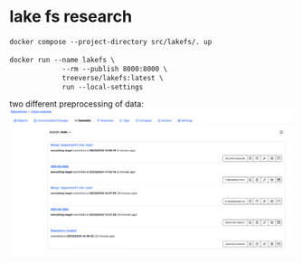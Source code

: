 # lake fs research

```commandline
docker compose --project-directory src/lakefs/. up

docker run --name lakefs \
             --rm --publish 8000:8000 \
             treeverse/lakefs:latest \
             run --local-settings
```
two different preprocessing of data:
![lakefs_exp](./lakefs.png)
